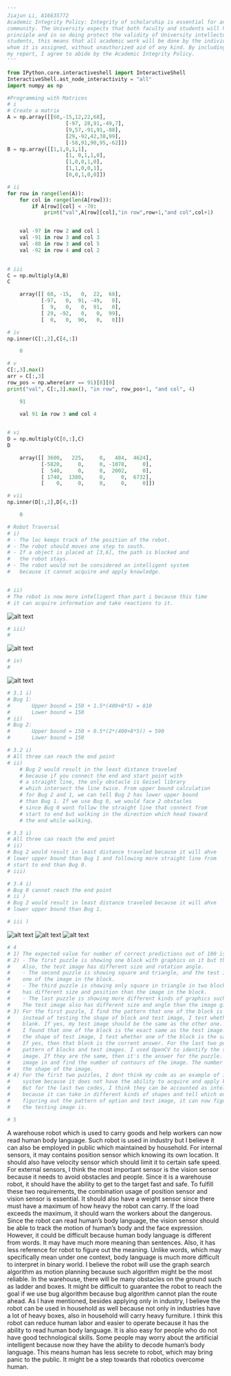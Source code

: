 ```python
'''
Jiajun Li, A16635772
Academic Integrity Policy: Integrity of scholarship is essential for an academic
community. The University expects that both faculty and students will honor this
principle and in so doing protect the validity of University intellectual work. For
students, this means that all academic work will be done by the individual to
whom it is assigned, without unauthorized aid of any kind. By including this in
my report, I agree to abide by the Academic Integrity Policy.
'''
```
```python
from IPython.core.interactiveshell import InteractiveShell
InteractiveShell.ast_node_interactivity = "all"
import numpy as np
```
```python
#Programming with Matrices
# i
# Create a matrix
A = np.array([[60,-15,12,22,68],
                   [-97, 28,91,-49,7],
                   [9,57,-91,91,-88],
                   [29,-92,42,38,99],
                   [-58,91,90,95,-62]])
B = np.array([[1,1,0,1,1],
                   [1, 0,1,1,0],
                   [1,0,0,1,0],
                   [1,1,0,0,1],
                   [0,0,1,0,0]])
```


```python
# ii
for row in range(len(A)):
    for col in range(len(A[row])):
        if A[row][col] < -70:
            print("val",A[row][col],"in row",row+1,"and col",col+1)


    val -97 in row 2 and col 1
    val -91 in row 3 and col 3
    val -88 in row 3 and col 5
    val -92 in row 4 and col 2
    

```
```python
# iii
C = np.multiply(A,B)
C

    array([[ 60, -15,   0,  22,  68],
           [-97,   0,  91, -49,   0],
           [  9,   0,   0,  91,   0],
           [ 29, -92,   0,   0,  99],
           [  0,   0,  90,   0,   0]])


```

```python
# iv
np.inner(C[:,2],C[4,:])

    0
```
```python
# v
C[:,3].max()
arr = C[:,3]
row_pos = np.where(arr == 91)[0][0]
print("val", C[:,3].max(), "in row", row_pos+1, "and col", 4)

    91

    val 91 in row 3 and col 4
    

```
```python
# vi
D = np.multiply(C[0,:],C)
D

    array([[ 3600,   225,     0,   484,  4624],
           [-5820,     0,     0, -1078,     0],
           [  540,     0,     0,  2002,     0],
           [ 1740,  1380,     0,     0,  6732],
           [    0,     0,     0,     0,     0]])


```

```python
# vii
np.inner(D[:,2],D[4,:])

    0

```
```python
# Robot Traversal
# i)
# - The loc keeps track of the position of the robot.
# - The robot should moves one step to south.
# - If a object is placed at [3,6], the path is blocked and 
#   the robot stays.
# - The robot would not be considered an intelligent system 
#   because it cannot acquire and apply knowledge. 


# ii)
# The robot is now more intelligent than part i because this time
# it can acquire information and take reactions to it.
```
![alt text](/2.2.png)
```python
# iii)
# 
```
![alt text](/2.3.png)
```python
# iv)
# 
```
![alt text](/2.4.png)

```python
# 3.1 i)
# Bug 1:
#       Upper bound = 150 + 1.5*(400+8*5) = 810
#       Lower bound = 150
# ii)
# Bug 2:
#       Upper bound = 150 + 0.5*(2*(400+8*5)) = 590
#       Lower bound = 150
```
```python
# 3.2 i)
# All three can reach the end point
# ii)
    # Bug 2 would result in the least distance traveled 
    # because if you connect the end and start point with 
    # a straight line, the only obstacle is Geisel library
    # which intersect the line twice. From upper bound calculation
    # for Bug 2 and 1, we can tell Bug 2 has lower upper bound
    # than Bug 1. If we use Bug 0, we would face 2 obstacles 
    # since Bug 0 wont follow the straight line that connect from 
    # start to end but walking in the direction which head toward 
    # the end while walking.
```

```python
# 3.3 i)
# All three can reach the end point
# ii)
# Bug 2 would result in least distance traveled because it will ahve
# lower upper bound than Bug 1 and following more straight line from 
# start to end than Bug 0.
# iii)
```

```python
# 3.4 i)
# Bug 0 cannot reach the end point
# ii )
# Bug 2 would result in least distance traveled because it will ahve
# lower upper bound than Bug 1.
```

```python
# iii )
```
![alt text](/3.2.1.png)
![alt text](/3.2.2.png)
![alt text](/3.2.3.png)
```python
# 4 
# 1) The expected value for number of correct predictions out of 100 is 50
# 2) - The first puzzle is showing one block with graphics on it but the other does not.
#    Also, the test image has different size and rotation angle.
#    - The second puzzle is showing square and triangle, and the test image is the same as
#    one of the image in the block.
#    - The third puzzle is showing only square in triangle in two blocks but the test image
#    has different size and position than the image in the block.
#    - The last puzzle is showing more different kinds of graphics such as pentagon and hexagon.
#    The test image also has different size and angle than the image given.
# 3) For the first puzzle, I find the pattern that one of the block is empty, therefore,
#    instead of testing the shape of block and test image, I test whether the block is
#    blank. If yes, my test image should be the same as the other one. For the second puzzle,
#    I found that one of the block is the exact same as the test image. Therefore, beside finding 
#    the shape of test image, I test whether one of the block is the same as the test image.
#    If yes, then that block is the corrent answer. For the last two puzzles, I cant find the 
#    pattern of blocks and test images. I used OpenCV to identify the shape of input and test 
#    image. If they are the same, then it's the answer for the puzzle. For OpenCV, it takes binary 
#    image in and find the number of contours of the image. The number of the contours will identify
#    the shape of the image.
# 4) For the first two puzzles, I dont think my code as an example of intelligent
#    system because it does not have the ability to acquire and apply knowledge.
#    But for the last two codes, I think they can be accounted as intelligent system
#    because it can take in different kinds of shapes and tell which one is it. Besides
#    figuring out the pattern of option and test image, it can now figure out which shape
#    the testing image is.
```
```python
# 5 
```
<p>A warehouse robot which is used to carry goods and help workers can now read human body language. Such robot is used in industry but I believe it can also be employed in public which maintained by household. For internal sensors, it may contains position sensor which knowing its own location. It should also have velocity sensor which should limit it to certain safe speed. For external sensors, I think the most important sensor is the vision sensor because it needs to avoid obstacles and people. Since it is a warehouse robot, it should have the ability to get to the target fast and safe. To fulfill these two requirements, the combination usage of position sensor and vision sensor is essential. It should also have a weight sensor since there must have a maximum of how heavy the robot can carry. If the load exceeds the maximum, it should warn the workers about the dangerous. Since the robot can read human’s body language, the vision sensor should be able to track the motion of human’s body and the face expression. However, it could be difficult because human body language is different from words. It may have much more meaning than sentences. Also, it has less reference for robot to figure out the meaning. Unlike words, which may specifically mean under one context, body language is much more difficult to interpret in binary world. I believe the robot will use the graph search algorithm as motion planning because such algorithm might be the most reliable. In the warehouse, there will be many obstacles on the ground such as ladder and boxes. It might be difficult to guarantee the robot to reach the goal if we use bug algorithm because bug algorithm cannot plan the route ahead. As I have mentioned, besides applying only in industry, I believe the robot can be used in household as well because not only in industries have a lot of heavy boxes, also in household will carry heavy furniture. I think this robot can reduce human labor and easier to operate because it has the ability to read human body language. It is also easy for people who do not have good technological skills. Some people may worry about the artificial intelligent because now they have the ability to decode human’s body language. This means human has less secrete to robot, which may bring panic to the public. It might be a step towards that robotics overcome human.
</p>
